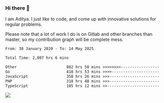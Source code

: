 ### Hi there 👋

I am Aditya. I just like to code, and come up with innovative solutions for regular problems.

Please note that a lot of work I do is on Gitlab and other branches than master, so my contribution graph will be complete mess.

<!--START_SECTION:waka-->

```txt
From: 30 January 2020 - To: 14 May 2025

Total Time: 2,807 hrs 6 mins

Other                      882 hrs 58 mins >>>>>>>>-----------------   31.45 %
Go                         418 hrs 53 mins >>>>---------------------   14.92 %
JavaScript                 358 hrs 26 mins >>>----------------------   12.77 %
PHP                        318 hrs 48 mins >>>----------------------   11.36 %
TypeScript                 185 hrs 12 mins >>-----------------------   06.60 %
```

<!--END_SECTION:waka-->

![](https://komarev.com/ghpvc/?username=BrainBuzzer)
